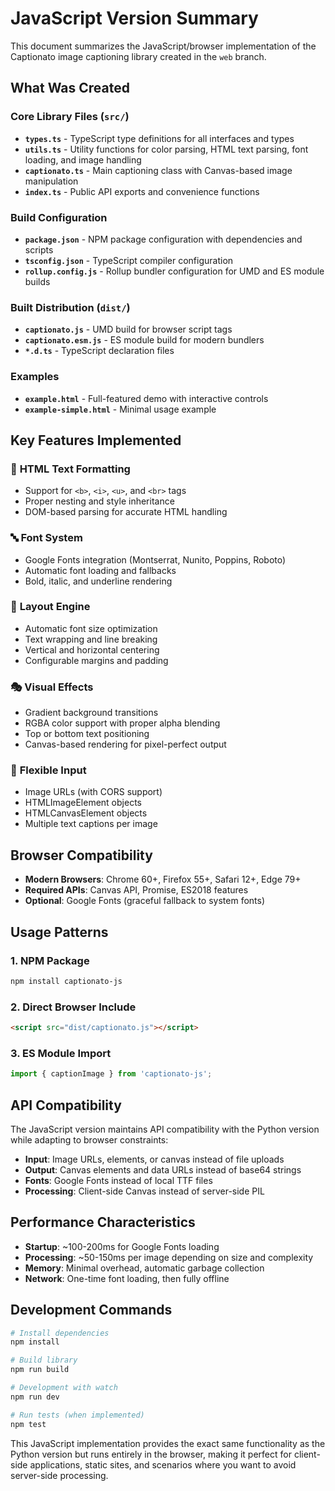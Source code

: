 # JavaScript Version Summary

This document summarizes the JavaScript/browser implementation of the Captionato image captioning library created in the `web` branch.

## What Was Created

### Core Library Files (`src/`)
- **`types.ts`** - TypeScript type definitions for all interfaces and types
- **`utils.ts`** - Utility functions for color parsing, HTML text parsing, font loading, and image handling
- **`captionato.ts`** - Main captioning class with Canvas-based image manipulation
- **`index.ts`** - Public API exports and convenience functions

### Build Configuration
- **`package.json`** - NPM package configuration with dependencies and scripts
- **`tsconfig.json`** - TypeScript compiler configuration
- **`rollup.config.js`** - Rollup bundler configuration for UMD and ES module builds

### Built Distribution (`dist/`)
- **`captionato.js`** - UMD build for browser script tags
- **`captionato.esm.js`** - ES module build for modern bundlers
- **`*.d.ts`** - TypeScript declaration files

### Examples
- **`example.html`** - Full-featured demo with interactive controls
- **`example-simple.html`** - Minimal usage example

## Key Features Implemented

### 🎨 **HTML Text Formatting**
- Support for `<b>`, `<i>`, `<u>`, and `<br>` tags
- Proper nesting and style inheritance
- DOM-based parsing for accurate HTML handling

### 🔤 **Font System**
- Google Fonts integration (Montserrat, Nunito, Poppins, Roboto)
- Automatic font loading and fallbacks
- Bold, italic, and underline rendering

### 📐 **Layout Engine**
- Automatic font size optimization
- Text wrapping and line breaking
- Vertical and horizontal centering
- Configurable margins and padding

### 🎭 **Visual Effects**
- Gradient background transitions
- RGBA color support with proper alpha blending
- Top or bottom text positioning
- Canvas-based rendering for pixel-perfect output

### 🔧 **Flexible Input**
- Image URLs (with CORS support)
- HTMLImageElement objects
- HTMLCanvasElement objects
- Multiple text captions per image

## Browser Compatibility

- **Modern Browsers**: Chrome 60+, Firefox 55+, Safari 12+, Edge 79+
- **Required APIs**: Canvas API, Promise, ES2018 features
- **Optional**: Google Fonts (graceful fallback to system fonts)

## Usage Patterns

### 1. **NPM Package**
```bash
npm install captionato-js
```

### 2. **Direct Browser Include**
```html
<script src="dist/captionato.js"></script>
```

### 3. **ES Module Import**
```javascript
import { captionImage } from 'captionato-js';
```

## API Compatibility

The JavaScript version maintains API compatibility with the Python version while adapting to browser constraints:

- **Input**: Image URLs, elements, or canvas instead of file uploads
- **Output**: Canvas elements and data URLs instead of base64 strings
- **Fonts**: Google Fonts instead of local TTF files
- **Processing**: Client-side Canvas instead of server-side PIL

## Performance Characteristics

- **Startup**: ~100-200ms for Google Fonts loading
- **Processing**: ~50-150ms per image depending on size and complexity
- **Memory**: Minimal overhead, automatic garbage collection
- **Network**: One-time font loading, then fully offline

## Development Commands

```bash
# Install dependencies
npm install

# Build library
npm run build

# Development with watch
npm run dev

# Run tests (when implemented)
npm test
```

This JavaScript implementation provides the exact same functionality as the Python version but runs entirely in the browser, making it perfect for client-side applications, static sites, and scenarios where you want to avoid server-side processing.